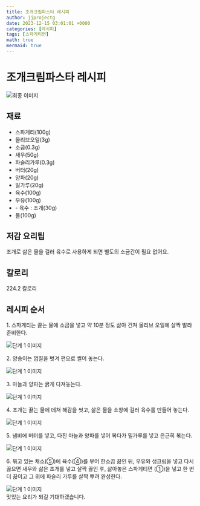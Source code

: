 ```yaml
---
title: 조개크림파스타 레시피
author: jjprojectg
date: 2023-12-15 03:01:01 +0000
categories: [레시피]
tags: [스파게티면]
math: true
mermaid: true
---
```

<meta name="og:type" content="website"/>
<meta charset="UTF-8"/>
<div class="header">
  <h1>조개크림파스타 레시피</h1>
</div>

<div class="container my-4">
  <div class="row">
    <div class="col-12 col-md-6">
      <div class="recipe-image">
        <img src="http://www.foodsafetykorea.go.kr/uploadimg/cook/10_00450_2.png" class="step-image" alt="최종 이미지"/>
      </div>
    </div>
    <div class="col-12 col-md-6">
      <div class="ingredients">
        <h2>재료</h2>
        <ul class="card">
          <li> 스파게티(100g) </li>
          <li>  올리브오일(3g) </li>
          <li>  소금(0.3g) </li>
          <li> 새우(50g) </li>
          <li>  파슬리가루(0.3g) </li>
          <li>  버터(20g) </li>
          <li>  양파(20g) </li>
          <li> 밀가루(20g) </li>
          <li>  육수(100g) </li>
          <li>  우유(100g) </li>
          <li> - 육수 : 조개(30g) </li>
          <li>  물(100g) </li>
</ul>
      </div>
    </div>
    <div class="col-12 col-md-6">
      <div class="ingredients">
        <h2>저감 요리팁</h2>
        <div class="card"> 
          <p>
            조개로 삶은 물을 걸러 육수로 사용하게 되면 별도의 소금간이 필요 없어요.
          </p>
        </div>
      </div>
      <div class="ingredients">
        <h2>칼로리</h2>
        <div class="card"> 
          <p>
            224.2 칼로리
          </p>
        </div>
      </div>
    </div>
  </div>

  <h2 class="my-4">레시피 순서</h2>
  <div class="card recipe-card">
    <div class="card-body recipe-step">
      <p class="card-text step-description">1. 스파게티는 끓는 물에 소금을 넣고 약
10분 정도 삶아 건져 올리브 오일에
살짝 발라 준비한다.</p>
      <img src="http://www.foodsafetykorea.go.kr/uploadimg/cook/20_00450_1.png" alt="단계 1 이미지" class="step-image"/>
    </div>
  </div>
  <div class="card recipe-card">
    <div class="card-body recipe-step">
      <p class="card-text step-description">2. 양송이는 껍질을 벗겨 편으로 썰어
놓는다.</p>
      <img src="http://www.foodsafetykorea.go.kr/uploadimg/cook/20_00450_2.png" alt="단계 1 이미지" class="step-image"/>
    </div>
  </div>
  <div class="card recipe-card">
    <div class="card-body recipe-step">
      <p class="card-text step-description">3. 마늘과 양파는 굵게 다져놓는다.</p>
      <img src="http://www.foodsafetykorea.go.kr/uploadimg/cook/20_00450_3.png" alt="단계 1 이미지" class="step-image"/>
    </div>
  </div>
  <div class="card recipe-card">
    <div class="card-body recipe-step">
      <p class="card-text step-description">4. 조개는 끓는 물에 데쳐 해감을 씻고,
삶은 물을 소창에 걸러 육수를 만들어
놓는다.</p>
      <img src="http://www.foodsafetykorea.go.kr/uploadimg/cook/20_00450_4.png" alt="단계 1 이미지" class="step-image"/>
    </div>
  </div>
  <div class="card recipe-card">
    <div class="card-body recipe-step">
      <p class="card-text step-description">5. 냄비에 버터를 넣고, 다진 마늘과
양파를 넣어 볶다가 밀가루를 넣고
은근히 볶는다.</p>
      <img src="http://www.foodsafetykorea.go.kr/uploadimg/cook/20_00450_5.png" alt="단계 1 이미지" class="step-image"/>
    </div>
  </div>
  <div class="card recipe-card">
    <div class="card-body recipe-step">
      <p class="card-text step-description">6. 볶고 있는 채소(⑤)에 육수(④)를 부어
한소끔 끓인 뒤, 우유와 생크림을 넣고
다시 끓으면 새우와 삶은 조개를 넣고
살짝 끓인 후, 삶아놓은 스파게티면
(①)을 넣고 한 번 더 끓이고 그 위에
파슬리 가루를 살짝 뿌려 완성한다.</p>
      <img src="http://www.foodsafetykorea.go.kr/uploadimg/cook/20_00450_6.png" alt="단계 1 이미지" class="step-image"/>
    </div>
  </div>

</div>
맛있는 요리가 되길 기대하겠습니다.
